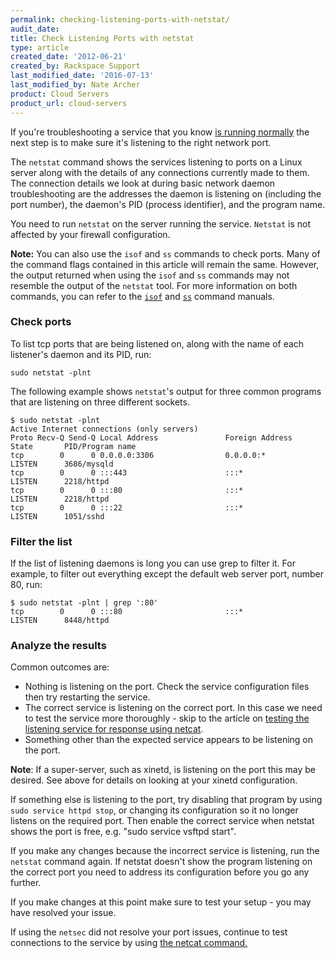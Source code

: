 ```yaml
---
permalink: checking-listening-ports-with-netstat/
audit_date:
title: Check Listening Ports with netstat
type: article
created_date: '2012-06-21'
created_by: Rackspace Support
last_modified_date: '2016-07-13'
last_modified_by: Nate Archer
product: Cloud Servers
product_url: cloud-servers
---
```


If you're troubleshooting a service that you know [is running normally](/how-to/checking-system-load-on-linux)
the next step is to make sure it's listening to the right network port.

The `netstat` command shows the services listening to ports on a Linux
server along with the details of any connections currently made to them.
The connection details we look at during basic network daemon
troubleshooting are the addresses the daemon is listening on (including
the port number), the daemon's PID (process identifier), and the program
name.

You need to run `netstat` on the server running the service.
`Netstat` is not affected by your firewall configuration.

**Note:** You can also use the `isof` and `ss` commands to check ports. Many of the command flags contained in this article will remain the same. However, the output returned when using the `isof` and `ss` commands may not resemble the output of the `netstat` tool. For more information on both commands, you can refer to the [`isof`](http://linux.die.net/man/8/lsof) and [`ss`](http://linux.die.net/man/8/ss) command manuals.

### Check ports

To list tcp ports that are being listened on, along with the name of
each listener's daemon and its PID, run:

    sudo netstat -plnt

The following example shows `netstat`'s output for three common programs
that are listening on three different sockets.

    $ sudo netstat -plnt
    Active Internet connections (only servers)
    Proto Recv-Q Send-Q Local Address               Foreign Address             State       PID/Program name
    tcp        0      0 0.0.0.0:3306                0.0.0.0:*                   LISTEN      3686/mysqld
    tcp        0      0 :::443                      :::*                        LISTEN      2218/httpd
    tcp        0      0 :::80                       :::*                        LISTEN      2218/httpd
    tcp        0      0 :::22                       :::*                        LISTEN      1051/sshd

### Filter the list

If the list of listening daemons is long you can use grep to filter it.
For example, to filter out everything except the default web server port, number 80, run:

    $ sudo netstat -plnt | grep ':80'
    tcp        0      0 :::80                       :::*                        LISTEN      8448/httpd

### Analyze the results

Common outcomes are:

-   Nothing is listening on the port. Check the service configuration
    files then try restarting the service.
-   The correct service is listening on the correct port. In this case
    we need to test the service more thoroughly - skip to the article on
    [testing the listening service for response using
    netcat](/how-to/testing-network-services-with-netcat).
-   Something other than the expected service appears to be listening on
    the port.

**Note**: If a super-server, such as xinetd,
is listening on the port this may be desired. See above for details on
looking at your xinetd configuration.

If something else is listening to the port, try disabling that program by using `sudo service httpd stop`, or changing its configuration so it no
longer listens on the required port. Then enable the correct service
when netstat shows the port is free, e.g. "sudo service vsftpd start".

If you make any changes because the incorrect service is listening, run the `netstat` command again. If netstat doesn't show the program listening on the correct
port you need to address its configuration before you go any further.

If you make changes at this point make sure to test your setup - you may
have resolved your issue.

If using the `netsec` did not resolve your port issues, continue to test connections to the service by using [the netcat command.](/how-to/testing-network-services-with-netcat)

